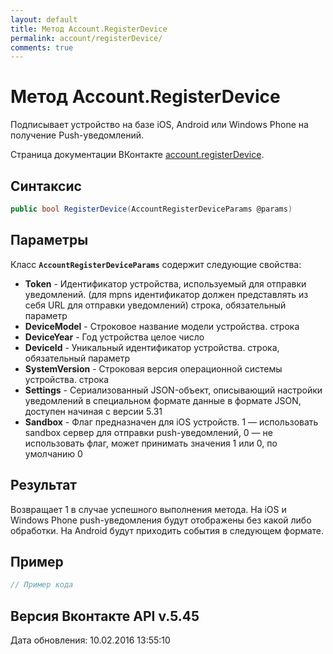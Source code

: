 ```yaml
---
layout: default
title: Метод Account.RegisterDevice
permalink: account/registerDevice/
comments: true
---
```

# Метод Account.RegisterDevice
Подписывает устройство на базе iOS, Android или Windows Phone на получение Push-уведомлений.

Страница документации ВКонтакте [account.registerDevice](https://vk.com/dev/account.registerDevice).

## Синтаксис
``` csharp
public bool RegisterDevice(AccountRegisterDeviceParams @params)
```

## Параметры
Класс **`AccountRegisterDeviceParams`** содержит следующие свойства:

+ **Token** - Идентификатор устройства, используемый для отправки уведомлений. (для mpns идентификатор должен представлять из себя URL для отправки уведомлений) строка, обязательный параметр
+ **DeviceModel** - Cтроковое название модели устройства. строка
+ **DeviceYear** - Год устройства целое число
+ **DeviceId** - Уникальный идентификатор устройства. строка, обязательный параметр
+ **SystemVersion** - Строковая версия операционной системы устройства. строка
+ **Settings** - Сериализованный JSON-объект, описывающий настройки уведомлений в специальном формате данные в формате JSON, доступен начиная с версии 5.31
+ **Sandbox** - Флаг предназначен для iOS устройств. 1 — использовать sandbox сервер для отправки push-уведомлений, 0 — не использовать флаг, может принимать значения 1 или 0, по умолчанию 0

## Результат
Возвращает 1 в случае успешного выполнения метода. 
На iOS и Windows Phone push-уведомления будут отображены без какой либо обработки. 
На Android будут приходить события в следующем формате.

## Пример
``` csharp
// Пример кода
```

## Версия Вконтакте API v.5.45
Дата обновления: 10.02.2016 13:55:10
